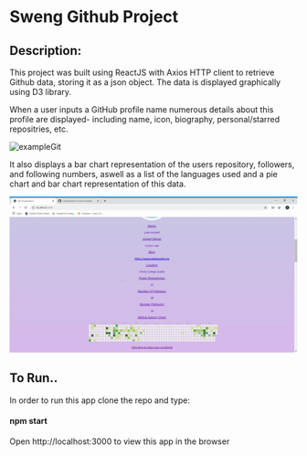 <h1>Sweng Github Project</h1>
  
<h2>Description:</h2>
  
This project was built using ReactJS with Axios HTTP client to retrieve Github data, storing it as a json object. The data is displayed graphically using D3 library.

When a user inputs a GitHub profile name numerous details about this profile are displayed- including name, icon, biography, personal/starred repositries, etc.

![exampleGit](ezgif.com-optimize.gif)

It also displays a  bar chart representation of the users repository, followers, and following numbers, aswell as a list of the languages used and a pie chart and bar chart representation of this data.

![exampleGif](docs/ezgif.com-video-to-gif.gif)

<h2>To Run..</h2>
  
In order to run this app clone the repo and type:

<h4>  npm start </h4>

Open http://localhost:3000 to view this app in the browser
